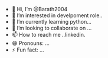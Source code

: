 - 👋 Hi, I’m @Barath2004
- 👀 I’m interested in develpoment role..
- 🌱 I’m currently learning python...
- 💞️ I’m looking to collaborate on ...
- 📫 How to reach me ..linkedin.
- 😄 Pronouns: ...
- ⚡ Fun fact: ...

<!---
Barath2004/Barath2004 is a ✨ special ✨ repository because its `README.md` (this file) appears on your GitHub profile.
You can click the Preview link to take a look at your changes.
--->
